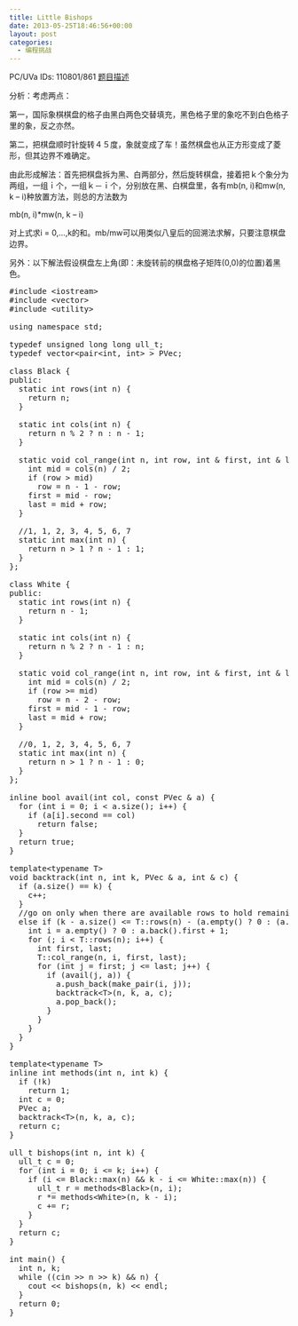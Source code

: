 ```yaml
---
title: Little Bishops
date: 2013-05-25T18:46:56+00:00
layout: post
categories:
  - 编程挑战
---
```

PC/UVa IDs: 110801/861 <a href="http://uva.onlinejudge.org/index.php?option=com_onlinejudge&#038;Itemid=8&#038;category=36&#038;page=show_problem&#038;problem=802" target="_blank">题目描述</a>

分析：考虑两点：
  
第一，国际象棋棋盘的格子由黑白两色交替填充，黑色格子里的象吃不到白色格子里的象，反之亦然。
  
第二，把棋盘顺时针旋转４５度，象就变成了车！虽然棋盘也从正方形变成了菱形，但其边界不难确定。
  
由此形成解法：首先把棋盘拆为黑、白两部分，然后旋转棋盘，接着把ｋ个象分为两组，一组ｉ个，一组ｋ－ｉ个，分别放在黑、白棋盘里，各有mb(n, i)和mw(n, k &#8211; i)种放置方法，则总的方法数为<!--more-->


  
mb(n, i)*mw(n, k &#8211; i)
  
对上式求i = 0,&#8230;,k的和。mb/mw可以用类似八皇后的回溯法求解，只要注意棋盘边界。
  
另外：以下解法假设棋盘左上角(即：未旋转前的棋盘格子矩阵(0,0)的位置)着黑色。

<pre class="brush: cpp; title: ; notranslate" title="">#include &lt;iostream&gt;
#include &lt;vector&gt;
#include &lt;utility&gt;

using namespace std;

typedef unsigned long long ull_t;
typedef vector&lt;pair&lt;int, int&gt; &gt; PVec;

class Black {
public:
  static int rows(int n) {
    return n;
  }

  static int cols(int n) {
    return n % 2 ? n : n - 1;
  }

  static void col_range(int n, int row, int & first, int & last) {
    int mid = cols(n) / 2;
    if (row &gt; mid)
      row = n - 1 - row;
    first = mid - row;
    last = mid + row;
  }

  //1, 1, 2, 3, 4, 5, 6, 7
  static int max(int n) {
    return n &gt; 1 ? n - 1 : 1;
  }
};

class White {
public:
  static int rows(int n) {
    return n - 1;
  }

  static int cols(int n) {
    return n % 2 ? n - 1 : n;
  }

  static void col_range(int n, int row, int & first, int & last) {
    int mid = cols(n) / 2;
    if (row &gt;= mid)
      row = n - 2 - row;
    first = mid - 1 - row;
    last = mid + row;
  }

  //0, 1, 2, 3, 4, 5, 6, 7
  static int max(int n) {
    return n &gt; 1 ? n - 1 : 0;
  }
};

inline bool avail(int col, const PVec & a) {
  for (int i = 0; i &lt; a.size(); i++) {
    if (a[i].second == col)
      return false;
  }
  return true;
}

template&lt;typename T&gt;
void backtrack(int n, int k, PVec & a, int & c) {
  if (a.size() == k) {
    c++;
  }
  //go on only when there are available rows to hold remaining bishops(one in each row)
  else if (k - a.size() &lt;= T::rows(n) - (a.empty() ? 0 : (a.back().first + 1))) {
    int i = a.empty() ? 0 : a.back().first + 1;
    for (; i &lt; T::rows(n); i++) {
      int first, last;
      T::col_range(n, i, first, last);
      for (int j = first; j &lt;= last; j++) {
        if (avail(j, a)) {
          a.push_back(make_pair(i, j));
          backtrack&lt;T&gt;(n, k, a, c);
          a.pop_back();
        }
      }
    }
  }
}

template&lt;typename T&gt;
inline int methods(int n, int k) {
  if (!k)
    return 1;
  int c = 0;
  PVec a;
  backtrack&lt;T&gt;(n, k, a, c);
  return c;
}

ull_t bishops(int n, int k) {
  ull_t c = 0;
  for (int i = 0; i &lt;= k; i++) {
    if (i &lt;= Black::max(n) && k - i &lt;= White::max(n)) {
      ull_t r = methods&lt;Black&gt;(n, i);
      r *= methods&lt;White&gt;(n, k - i);
      c += r;
    }
  }
  return c;
}

int main() {
  int n, k;
  while ((cin &gt;&gt; n &gt;&gt; k) && n) {
    cout &lt;&lt; bishops(n, k) &lt;&lt; endl;
  }
  return 0;
}
</pre>

<div class="addtoany_share_save_container addtoany_content_bottom">
  <div class="a2a_kit a2a_kit_size_32 addtoany_list a2a_target" id="wpa2a_23">
    <a class="a2a_button_facebook" href="http://www.addtoany.com/add_to/facebook?linkurl=http%3A%2F%2Fkuangtong.me%2F2013%2F05%2F25%2Flittle-bishops%2F&linkname=Little%20Bishops" title="Facebook" rel="nofollow" target="_blank"></a><a class="a2a_button_twitter" href="http://www.addtoany.com/add_to/twitter?linkurl=http%3A%2F%2Fkuangtong.me%2F2013%2F05%2F25%2Flittle-bishops%2F&linkname=Little%20Bishops" title="Twitter" rel="nofollow" target="_blank"></a><a class="a2a_button_google_plus" href="http://www.addtoany.com/add_to/google_plus?linkurl=http%3A%2F%2Fkuangtong.me%2F2013%2F05%2F25%2Flittle-bishops%2F&linkname=Little%20Bishops" title="Google+" rel="nofollow" target="_blank"></a><a class="a2a_button_sina_weibo" href="http://www.addtoany.com/add_to/sina_weibo?linkurl=http%3A%2F%2Fkuangtong.me%2F2013%2F05%2F25%2Flittle-bishops%2F&linkname=Little%20Bishops" title="Sina Weibo" rel="nofollow" target="_blank"></a><a class="a2a_dd addtoany_share_save" href="https://www.addtoany.com/share_save"></a>
  </div>
</div>